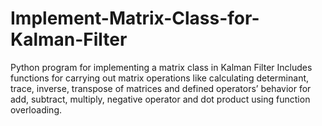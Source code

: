 # Implement-Matrix-Class-for-Kalman-Filter
Python program for implementing a matrix class in Kalman Filter 
Includes functions for carrying out matrix operations like calculating determinant, trace, inverse, transpose of matrices and defined operators’ behavior for add, subtract, multiply, negative operator and dot product using function overloading. 
